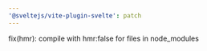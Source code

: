 ```yaml
---
'@sveltejs/vite-plugin-svelte': patch
---
```


fix(hmr): compile with hmr:false for files in node_modules
